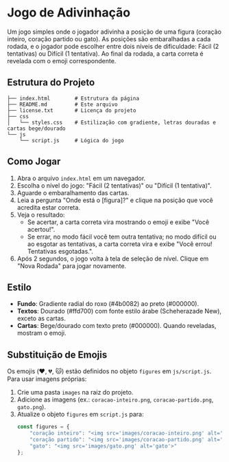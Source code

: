 # Jogo de Adivinhação
Um jogo simples onde o jogador adivinha a posição de uma figura (coração inteiro, coração partido ou gato). As posições são embaralhadas a cada rodada, e o jogador pode escolher entre dois níveis de dificuldade: Fácil (2 tentativas) ou Difícil (1 tentativa). Ao final da rodada, a carta correta é revelada com o emoji correspondente.

## Estrutura do Projeto
```
├── index.html        # Estrutura da página
├── README.md         # Este arquivo
├── license.txt       # Licença do projeto
├── css
│   └── styles.css    # Estilização com gradiente, letras douradas e cartas bege/dourado
└── js
    └── script.js     # Lógica do jogo

```

## Como Jogar
1. Abra o arquivo `index.html` em um navegador.
2. Escolha o nível do jogo: "Fácil (2 tentativas)" ou "Difícil (1 tentativa)".
3. Aguarde o embaralhamento das cartas.
4. Leia a pergunta "Onde está o [figura]?" e clique na posição que você acredita estar correta.
5. Veja o resultado:
   - Se acertar, a carta correta vira mostrando o emoji e exibe "Você acertou!".
   - Se errar, no modo fácil você tem outra tentativa; no modo difícil ou ao esgotar as tentativas, a carta correta vira e exibe "Você errou! Tentativas esgotadas.".
6. Após 2 segundos, o jogo volta à tela de seleção de nível. Clique em "Nova Rodada" para jogar novamente.

## Estilo
- **Fundo**: Gradiente radial do roxo (#4b0082) ao preto (#000000).
- **Textos**: Dourado (#ffd700) com fonte estilo árabe (Scheherazade New), exceto as cartas.
- **Cartas**: Bege/dourado com texto preto (#000000). Quando reveladas, mostram o emoji.

## Substituição de Emojis
Os emojis (❤️, 💔, 🐱) estão definidos no objeto `figures` em `js/script.js`. Para usar imagens próprias:
1. Crie uma pasta `images` na raiz do projeto.
2. Adicione as imagens (ex.: `coracao-inteiro.png`, `coracao-partido.png`, `gato.png`).
3. Atualize o objeto `figures` em `script.js` para:
   ```javascript
   const figures = {
       "coração inteiro": "<img src='images/coracao-inteiro.png' alt='coração inteiro'>",
       "coração partido": "<img src='images/coracao-partido.png' alt='coração partido'>",
       "gato": "<img src='images/gato.png' alt='gato'>"
   };